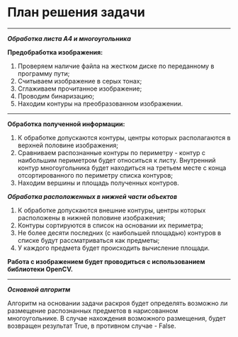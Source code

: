 # План решения задачи

***

***Обработка листа *А4* и многоугольника***

**Предобработка изображения:**
  1) Проверяем наличие файла на жестком диске по переданному в программу пути;
  2) Считываем изображение в серых тонах;
  3) Сглаживаем прочитанное изображение;
  4) Проводим бинаризацию;
  5) Находим контуры на преобразованном изображении.

***

**Обработка полученной информации:**
  1) К обработке допускаются контуры, центры которых располагаются в верхней половине изображения;
  2) Сравниваем распознанные контуры по периметру - контур с наибольшим периметром будет относиться к листу. Внутренний контур многоугольника будет находиться на третьем месте с конца отсортированного по периметру списка контуров; 
  3) Находим вершины и площадь полученных контуров.

***Обработка расположенных в нижней части объектов***
  1) К обработке допускаются внешние контуры, центры которых расположены в нижней половине изображения; 
  2) Контуры сортируются в список на основании их периметра;
  3) Не более десяти последних (с наибольшей площадью) контуров в списке будут рассматриваться как предметы;
  4) У каждого предмета будет происходить вычисление площади. 

**Работа с изображением будет проводиться с использованием библиотеки OpenCV.**

***

***Основной алгоритм***

Алгоритм на основании задачи раскроя будет определять возможно ли размещение распознанных предметов в нарисованном многоугольнике.
В случае нахождения возможного размещения, будет возвращен результат True, в противном случае - False.
